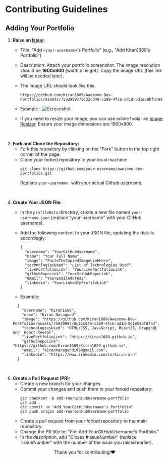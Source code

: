 # Contributing Guidelines

## Adding Your Portfolio

1. **Raise an [Issue](https://github.com/Kiran1689/Awesome-Dev-Portfolios/issues/new?assignees=&labels=Portfolio+Addition&projects=&template=portfolio-addition.md&title=Add+%3Cyour-username%3E+Portfolio):**
   - Title: "Add `<your-username>`'s Portfolio" (e.g., "Add Kiran1689's Portfolio")
   - Description: Attach your portfolio screenshot. The image resolution should be **1900x900** (width x height). Copy the image URL (this link will be needed later).
   - The image URL should look like this.
     
     `https://github.com/Kiran1689/Awesome-Dev-Portfolios/assets/75929997/0c32cd40-c299-4fc6-ad1d-5d1e59bfd7a4`
   - Example :
     ![Screenshot](https://github.com/Kiran1689/Awesome-Dev-Portfolios/assets/75929997/342423b3-bc78-41b6-b507-88b44eafbecd)
   - If you need to resize your image, you can use online tools like [Image Resizer](https://imageresizer.com/). Ensure your image dimensions are 1900x900.
  
<br/>

2. **Fork and Clone the Repository:**
   - Fork this repository by clicking on the "Fork" button in the top right corner of the page.
   - Clone your forked repository to your local machine:
     ```
     git clone https://github.com/your-username/awesome-dev-portfolios.git
     ```
     Replace `your-username ` with your actual Github username.

<br/>

4. **Create Your JSON File:**
   - In the `profileData` directory, create a new file named `your-username.json` (replace "your-username" with your GitHub username).
   - Add the following content to your JSON file, updating the details accordingly:
     ```
     {
       "username": "YourGitHubUsername",
       "name": "Your Full Name",
       "image": "PasteTheCopiedImageLinkHere",
       "technologiesUsed": "List of Technologies Used",
       "livePortfolioLink": "YourLivePortfolioLink",
       "githubRepoLink": "YourGitHubRepoLink",
       "email": "YourEmailAddress",
       "linkedin": "YourLinkedInProfileLink"
     }
     ```

    - Example:
     ```
       {
         "username": "Kiran1689",
         "name": "Kiran Naragund",
         "image": "https://github.com/Kiran1689/Awesome-Dev-Portfolios/assets/75929997/0c32cd40-c299-4fc6-ad1d-5d1e59bfd7a4",
         "technologiesUsed": "HTML/CSS, JavaScript, ReactJS, GrapghQL and  React-Reveal",
         "livePortfolioLink": "https://Kiran1689.github.io",
         "githubRepoLink": "https://github.com/Kiran1689/Kiran1689.github.io",
         "email": "kirannaragund197@gmail.com",
         "linkedin": "https://www.linkedin.com/in/kiran-a-n"
       }
     ```

<br/>
     
6. **Create a Pull Request (PR):**
   - Create a new branch for your changes.
   - Commit your changes and push them to your forked repository:
     ```
     git checkout -b add-YourGitHubUsername-portfolio
     git add .
     git commit -m "Add YourGitHubUsername's Portfolio"
     git push origin add-YourGitHubUsername-portfolio
     ```
   - Create a pull request from your forked repository to the main repository.
   - Change the PR title to: "Fix: Add YourGitHubUsername's Portfolio."
   - In the description, add "Closes #issueNumber" (replace "issueNumber" with the number of the issue you raised earlier).

<p align="center">Thank you for contributing!❤</p>
